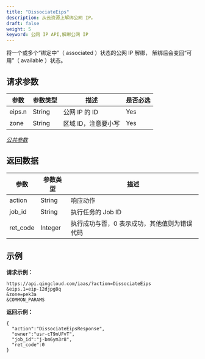 ```yaml
---
title: "DissociateEips"
description: 从云资源上解绑公网 IP。
draft: false
weight: 5
keyword: 公网 IP API,解绑公网 IP
---
```


将一个或多个“绑定中”（ associated ）状态的公网 IP 解绑， 解绑后会变回“可用”（ available ）状态。

## 请求参数

| 参数 | 参数类型 | 描述 | 是否必选 |
| --- | --- | --- | --- |
| eips.n | String | 公网 IP 的 ID | Yes |
| zone | String | 区域 ID，注意要小写 | Yes |

[_公共参数_](../../get_api/parameters/)

## 返回数据

| 参数 | 参数类型 | 描述 |
| --- | --- | --- |
| action | String | 响应动作 |
| job_id | String | 执行任务的 Job ID |
| ret_code | Integer | 执行成功与否，0 表示成功，其他值则为错误代码 |

## 示例

**请求示例：**

```
https://api.qingcloud.com/iaas/?action=DissociateEips
&eips.1=eip-12djpg8q
&zone=pek3a
&COMMON_PARAMS
```

**返回示例：**

```
{
  "action":"DissociateEipsResponse",
  "owner":"usr-cT9nUFvT",
  "job_id":"j-bm6ym3r8",
  "ret_code":0
}
```
